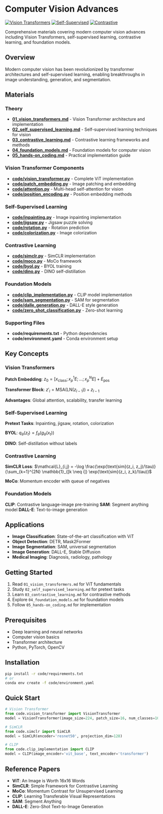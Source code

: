 # Computer Vision Advances

[![Vision Transformers](https://img.shields.io/badge/ViT-Vision%20Transformers-blue.svg)](https://en.wikipedia.org/wiki/Vision_transformer)
[![Self-Supervised](https://img.shields.io/badge/Self--Supervised-Learning-green.svg)](https://en.wikipedia.org/wiki/Self-supervised_learning)
[![Contrastive](https://img.shields.io/badge/Contrastive-Learning-purple.svg)](https://en.wikipedia.org/wiki/Contrastive_learning)

Comprehensive materials covering modern computer vision advances including Vision Transformers, self-supervised learning, contrastive learning, and foundation models.

## Overview

Modern computer vision has been revolutionized by transformer architectures and self-supervised learning, enabling breakthroughs in image understanding, generation, and segmentation.

## Materials

### Theory
- **[01_vision_transformers.md](01_vision_transformers.md)** - Vision Transformer architecture and implementation
- **[02_self_supervised_learning.md](02_self_supervised_learning.md)** - Self-supervised learning techniques for vision
- **[03_contrastive_learning.md](03_contrastive_learning.md)** - Contrastive learning frameworks and methods
- **[04_foundation_models.md](04_foundation_models.md)** - Foundation models for computer vision
- **[05_hands-on_coding.md](05_hands-on_coding.md)** - Practical implementation guide

### Vision Transformer Components
- **[code/vision_transformer.py](code/vision_transformer.py)** - Complete ViT implementation
- **[code/patch_embedding.py](code/patch_embedding.py)** - Image patching and embedding
- **[code/attention.py](code/attention.py)** - Multi-head self-attention for vision
- **[code/position_encoding.py](code/position_encoding.py)** - Position embedding methods

### Self-Supervised Learning
- **[code/inpainting.py](code/inpainting.py)** - Image inpainting implementation
- **[code/jigsaw.py](code/jigsaw.py)** - Jigsaw puzzle solving
- **[code/rotation.py](code/rotation.py)** - Rotation prediction
- **[code/colorization.py](code/colorization.py)** - Image colorization

### Contrastive Learning
- **[code/simclr.py](code/simclr.py)** - SimCLR implementation
- **[code/moco.py](code/moco.py)** - MoCo framework
- **[code/byol.py](code/byol.py)** - BYOL training
- **[code/dino.py](code/dino.py)** - DINO self-distillation

### Foundation Models
- **[code/clip_implementation.py](code/clip_implementation.py)** - CLIP model implementation
- **[code/sam_segmentation.py](code/sam_segmentation.py)** - SAM for segmentation
- **[code/dalle_generation.py](code/dalle_generation.py)** - DALL-E style generation
- **[code/zero_shot_classification.py](code/zero_shot_classification.py)** - Zero-shot learning

### Supporting Files
- **code/requirements.txt** - Python dependencies
- **code/environment.yaml** - Conda environment setup

## Key Concepts

### Vision Transformers
**Patch Embedding**: $z_0 = [x_{\text{class}}; x_p^1 E; \ldots; x_p^N E] + E_{\text{pos}}$

**Transformer Block**: $z'_l = \text{MSA}(\text{LN}(z_{l-1})) + z_{l-1}$

**Advantages**: Global attention, scalability, transfer learning

### Self-Supervised Learning
**Pretext Tasks**: Inpainting, jigsaw, rotation, colorization

**BYOL**: $q_\theta(z_t) = f_\theta(g_\theta(x_t))$

**DINO**: Self-distillation without labels

### Contrastive Learning
**SimCLR Loss**: $\mathcal{L}_{i,j} = -\log \frac{\exp(\text{sim}(z_i, z_j)/\tau)}{\sum_{k=1}^{2N} \mathbb{1}_{[k \neq i]} \exp(\text{sim}(z_i, z_k)/\tau)}$

**MoCo**: Momentum encoder with queue of negatives

### Foundation Models
**CLIP**: Contrastive language-image pre-training
**SAM**: Segment anything model
**DALL-E**: Text-to-image generation

## Applications

- **Image Classification**: State-of-the-art classification with ViT
- **Object Detection**: DETR, Mask2Former
- **Image Segmentation**: SAM, universal segmentation
- **Image Generation**: DALL-E, Stable Diffusion
- **Medical Imaging**: Diagnosis, radiology, pathology

## Getting Started

1. Read `01_vision_transformers.md` for ViT fundamentals
2. Study `02_self_supervised_learning.md` for pretext tasks
3. Learn `03_contrastive_learning.md` for contrastive methods
4. Explore `04_foundation_models.md` for foundation models
5. Follow `05_hands-on_coding.md` for implementation

## Prerequisites

- Deep learning and neural networks
- Computer vision basics
- Transformer architecture
- Python, PyTorch, OpenCV

## Installation

```bash
pip install -r code/requirements.txt
# or
conda env create -f code/environment.yaml
```

## Quick Start

```python
# Vision Transformer
from code.vision_transformer import VisionTransformer
model = VisionTransformer(image_size=224, patch_size=16, num_classes=1000)

# SimCLR
from code.simclr import SimCLR
model = SimCLR(encoder='resnet50', projection_dim=128)

# CLIP
from code.clip_implementation import CLIP
model = CLIP(image_encoder='vit_base', text_encoder='transformer')
```

## Reference Papers

- **ViT**: An Image is Worth 16x16 Words
- **SimCLR**: Simple Framework for Contrastive Learning
- **MoCo**: Momentum Contrast for Unsupervised Learning
- **CLIP**: Learning Transferable Visual Representations
- **SAM**: Segment Anything
- **DALL-E**: Zero-Shot Text-to-Image Generation 